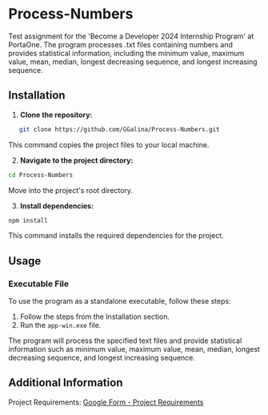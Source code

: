 # Process-Numbers

Test assignment for the 'Become a Developer 2024 Internship Program' at PortaOne. The program processes .txt files containing numbers and provides statistical information, including the minimum value, maximum value, mean, median, longest decreasing sequence, and longest increasing sequence.

## Installation

1. **Clone the repository:**

```bash
   git clone https://github.com/GGalina/Process-Numbers.git
```

This command copies the project files to your local machine.

2. **Navigate to the project directory:**

```bash
cd Process-Numbers
```

Move into the project's root directory.

3. **Install dependencies:**

```bash
npm install
```
This command installs the required dependencies for the project.

## Usage

### Executable File

To use the program as a standalone executable, follow these steps:

1. Follow the steps from the Installation section.
2. Run the `app-win.exe` file.

The program will process the specified text files and provide statistical information such as minimum value, maximum value, mean, median, longest decreasing sequence, and longest increasing sequence.


## Additional Information

Project Requirements:
[Google Form - Project Requirements](https://forms.gle/HK2yeEGGBnH9nhSW7)

